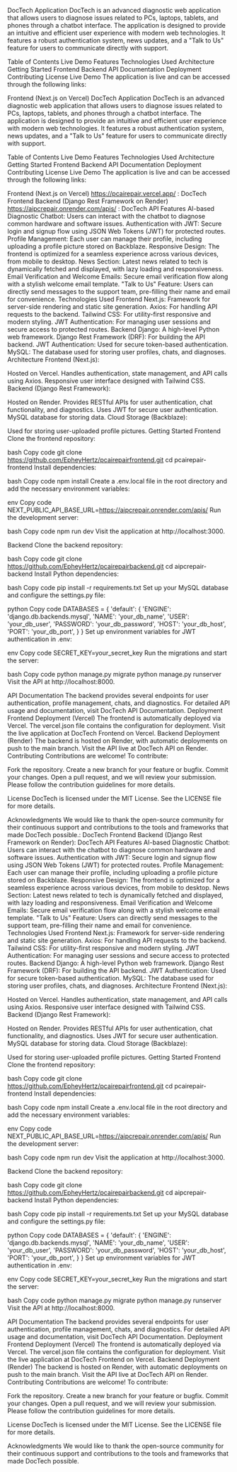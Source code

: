 DocTech Application
DocTech is an advanced diagnostic web application that allows users to diagnose issues related to PCs, laptops, tablets, and phones through a chatbot interface. The application is designed to provide an intuitive and efficient user experience with modern web technologies. It features a robust authentication system, news updates, and a "Talk to Us" feature for users to communicate directly with support.

Table of Contents
Live Demo
Features
Technologies Used
Architecture
Getting Started
Frontend
Backend
API Documentation
Deployment
Contributing
License
Live Demo
The application is live and can be accessed through the following links:

Frontend (Next.js on Vercel) DocTech Application
DocTech is an advanced diagnostic web application that allows users to diagnose issues related to PCs, laptops, tablets, and phones through a chatbot interface. The application is designed to provide an intuitive and efficient user experience with modern web technologies. It features a robust authentication system, news updates, and a "Talk to Us" feature for users to communicate directly with support.

Table of Contents
Live Demo
Features
Technologies Used
Architecture
Getting Started
Frontend
Backend
API Documentation
Deployment
Contributing
License
Live Demo
The application is live and can be accessed through the following links:

Frontend (Next.js on Vercel) https://pcairepair.vercel.app/ : DocTech Frontend
Backend (Django Rest Framework on Render) https://aipcrepair.onrender.com/apis/ : DocTech API
Features
AI-based Diagnostic Chatbot: Users can interact with the chatbot to diagnose common hardware and software issues.
Authentication with JWT: Secure login and signup flow using JSON Web Tokens (JWT) for protected routes.
Profile Management: Each user can manage their profile, including uploading a profile picture stored on Backblaze.
Responsive Design: The frontend is optimized for a seamless experience across various devices, from mobile to desktop.
News Section: Latest news related to tech is dynamically fetched and displayed, with lazy loading and responsiveness.
Email Verification and Welcome Emails: Secure email verification flow along with a stylish welcome email template.
"Talk to Us" Feature: Users can directly send messages to the support team, pre-filling their name and email for convenience.
Technologies Used
Frontend
Next.js: Framework for server-side rendering and static site generation.
Axios: For handling API requests to the backend.
Tailwind CSS: For utility-first responsive and modern styling.
JWT Authentication: For managing user sessions and secure access to protected routes.
Backend
Django: A high-level Python web framework.
Django Rest Framework (DRF): For building the API backend.
JWT Authentication: Used for secure token-based authentication.
MySQL: The database used for storing user profiles, chats, and diagnoses.
Architecture
Frontend (Next.js):

Hosted on Vercel.
Handles authentication, state management, and API calls using Axios.
Responsive user interface designed with Tailwind CSS.
Backend (Django Rest Framework):

Hosted on Render.
Provides RESTful APIs for user authentication, chat functionality, and diagnostics.
Uses JWT for secure user authentication.
MySQL database for storing data.
Cloud Storage (Backblaze):

Used for storing user-uploaded profile pictures.
Getting Started
Frontend
Clone the frontend repository:

bash
Copy code
git clone https://github.com/EpheyHertz/pcairepairfrontend.git
cd pcairepair-frontend
Install dependencies:

bash
Copy code
npm install
Create a .env.local file in the root directory and add the necessary environment variables:

env
Copy code
NEXT_PUBLIC_API_BASE_URL=https://aipcrepair.onrender.com/apis/
Run the development server:

bash
Copy code
npm run dev
Visit the application at http://localhost:3000.

Backend
Clone the backend repository:

bash
Copy code
git clone https://github.com/EpheyHertz/pcairepairbackend.git
cd aipcrepair-backend
Install Python dependencies:

bash
Copy code
pip install -r requirements.txt
Set up your MySQL database and configure the settings.py file:

python
Copy code
DATABASES = {
    'default': {
        'ENGINE': 'django.db.backends.mysql',
        'NAME': 'your_db_name',
        'USER': 'your_db_user',
        'PASSWORD': 'your_db_password',
        'HOST': 'your_db_host',
        'PORT': 'your_db_port',
    }
}
Set up environment variables for JWT authentication in .env:

env
Copy code
SECRET_KEY=your_secret_key
Run the migrations and start the server:

bash
Copy code
python manage.py migrate
python manage.py runserver
Visit the API at http://localhost:8000.

API Documentation
The backend provides several endpoints for user authentication, profile management, chats, and diagnostics.
For detailed API usage and documentation, visit DocTech API Documentation.
Deployment
Frontend Deployment (Vercel)
The frontend is automatically deployed via Vercel.
The vercel.json file contains the configuration for deployment.
Visit the live application at DocTech Frontend on Vercel.
Backend Deployment (Render)
The backend is hosted on Render, with automatic deployments on push to the main branch.
Visit the API live at DocTech API on Render.
Contributing
Contributions are welcome! To contribute:

Fork the repository.
Create a new branch for your feature or bugfix.
Commit your changes.
Open a pull request, and we will review your submission.
Please follow the contribution guidelines for more details.

License
DocTech is licensed under the MIT License. See the LICENSE file for more details.

Acknowledgments
We would like to thank the open-source community for their continuous support and contributions to the tools and frameworks that made DocTech possible.: DocTech Frontend
Backend (Django Rest Framework on Render): DocTech API
Features
AI-based Diagnostic Chatbot: Users can interact with the chatbot to diagnose common hardware and software issues.
Authentication with JWT: Secure login and signup flow using JSON Web Tokens (JWT) for protected routes.
Profile Management: Each user can manage their profile, including uploading a profile picture stored on Backblaze.
Responsive Design: The frontend is optimized for a seamless experience across various devices, from mobile to desktop.
News Section: Latest news related to tech is dynamically fetched and displayed, with lazy loading and responsiveness.
Email Verification and Welcome Emails: Secure email verification flow along with a stylish welcome email template.
"Talk to Us" Feature: Users can directly send messages to the support team, pre-filling their name and email for convenience.
Technologies Used
Frontend
Next.js: Framework for server-side rendering and static site generation.
Axios: For handling API requests to the backend.
Tailwind CSS: For utility-first responsive and modern styling.
JWT Authentication: For managing user sessions and secure access to protected routes.
Backend
Django: A high-level Python web framework.
Django Rest Framework (DRF): For building the API backend.
JWT Authentication: Used for secure token-based authentication.
MySQL: The database used for storing user profiles, chats, and diagnoses.
Architecture
Frontend (Next.js):

Hosted on Vercel.
Handles authentication, state management, and API calls using Axios.
Responsive user interface designed with Tailwind CSS.
Backend (Django Rest Framework):

Hosted on Render.
Provides RESTful APIs for user authentication, chat functionality, and diagnostics.
Uses JWT for secure user authentication.
MySQL database for storing data.
Cloud Storage (Backblaze):

Used for storing user-uploaded profile pictures.
Getting Started
Frontend
Clone the frontend repository:

bash
Copy code
git clone https://github.com/EpheyHertz/pcairepairfrontend.git
cd pcairepair-frontend
Install dependencies:

bash
Copy code
npm install
Create a .env.local file in the root directory and add the necessary environment variables:

env
Copy code
NEXT_PUBLIC_API_BASE_URL=https://aipcrepair.onrender.com/apis/
Run the development server:

bash
Copy code
npm run dev
Visit the application at http://localhost:3000.

Backend
Clone the backend repository:

bash
Copy code
git clone https://github.com/EpheyHertz/pcairepairbackend.git
cd aipcrepair-backend
Install Python dependencies:

bash
Copy code
pip install -r requirements.txt
Set up your MySQL database and configure the settings.py file:

python
Copy code
DATABASES = {
    'default': {
        'ENGINE': 'django.db.backends.mysql',
        'NAME': 'your_db_name',
        'USER': 'your_db_user',
        'PASSWORD': 'your_db_password',
        'HOST': 'your_db_host',
        'PORT': 'your_db_port',
    }
}
Set up environment variables for JWT authentication in .env:

env
Copy code
SECRET_KEY=your_secret_key
Run the migrations and start the server:

bash
Copy code
python manage.py migrate
python manage.py runserver
Visit the API at http://localhost:8000.

API Documentation
The backend provides several endpoints for user authentication, profile management, chats, and diagnostics.
For detailed API usage and documentation, visit DocTech API Documentation.
Deployment
Frontend Deployment (Vercel)
The frontend is automatically deployed via Vercel.
The vercel.json file contains the configuration for deployment.
Visit the live application at DocTech Frontend on Vercel.
Backend Deployment (Render)
The backend is hosted on Render, with automatic deployments on push to the main branch.
Visit the API live at DocTech API on Render.
Contributing
Contributions are welcome! To contribute:

Fork the repository.
Create a new branch for your feature or bugfix.
Commit your changes.
Open a pull request, and we will review your submission.
Please follow the contribution guidelines for more details.

License
DocTech is licensed under the MIT License. See the LICENSE file for more details.

Acknowledgments
We would like to thank the open-source community for their continuous support and contributions to the tools and frameworks that made DocTech possible.
